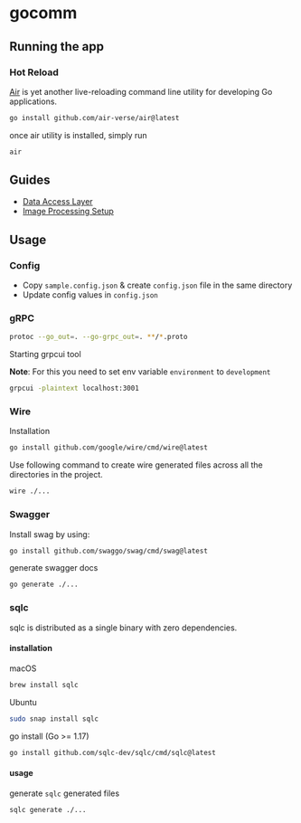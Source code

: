 # gocomm

## Running the app

### Hot Reload

[Air](https://github.com/air-verse/) is yet another live-reloading command line utility for developing Go applications. 

```bash
go install github.com/air-verse/air@latest
```

once air utility is installed, simply run

```bash
air
```

## Guides

- [Data Access Layer](./db/README.md)
- [Image Processing Setup](./imageProcessor/)

## Usage

### Config 

* Copy `sample.config.json` & create `config.json` file in the same directory
* Update config values in `config.json` 

### gRPC

```bash
protoc --go_out=. --go-grpc_out=. **/*.proto
```

Starting grpcui tool

**Note**: For this you need to set env variable `environment` to `development`

```bash
grpcui -plaintext localhost:3001
```

### Wire

Installation

```bash
go install github.com/google/wire/cmd/wire@latest
```

Use following command to create wire generated files across all the directories in the project.

```bash
wire ./...
```

### Swagger

Install swag by using:

```bash
go install github.com/swaggo/swag/cmd/swag@latest
```

generate swagger docs

```bash
go generate ./...
```

### sqlc

sqlc is distributed as a single binary with zero dependencies.

#### installation

macOS
```bash
brew install sqlc
```

Ubuntu
```bash
sudo snap install sqlc
```

go install (Go >= 1.17)
```bash
go install github.com/sqlc-dev/sqlc/cmd/sqlc@latest
```

#### usage

generate `sqlc` generated files

```bash
sqlc generate ./...
```

